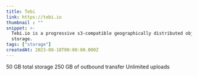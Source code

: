 ```yaml
---
title: Tebi
link: https://tebi.io
thumbnail : ""
snippet: >-
  Tebi.io is a progressive s3-compatible geographically distributed object
  storage.
tags: ["storage"]
createdAt: 2023-08-18T00:00:00.000Z
---
```

50 GB total storage
250 GB of outbound transfer
Unlimited uploads